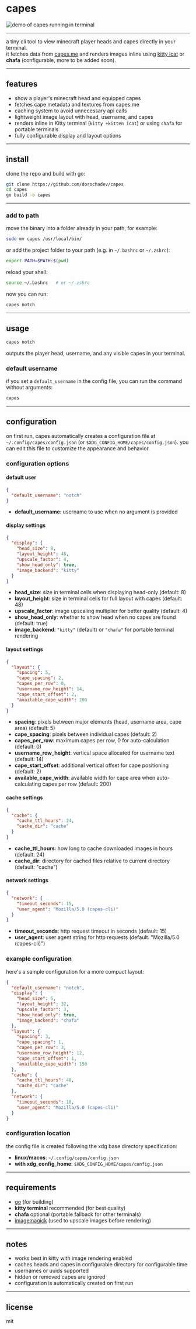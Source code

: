 # capes

![demo of capes running in terminal](repo-assets/command.png)

---

a tiny cli tool to view minecraft player heads and capes directly in your terminal.  
it fetches data from [capes.me](https://capes.me) and renders images inline using [kitty icat](https://sw.kovidgoyal.net/kitty/kittens/icat/) or **chafa** (configurable, more to be added soon).

---

## features

- show a player's minecraft head and equipped capes
- fetches cape metadata and textures from capes.me
- caching system to avoid unnecessary api calls
- lightweight image layout with head, username, and capes
- renders inline in Kitty terminal (`kitty +kitten icat`) or using `chafa` for portable terminals
- fully configurable display and layout options

---

## install

clone the repo and build with go:

```sh
git clone https://github.com/dorochadev/capes
cd capes
go build -o capes
```
---

### add to path

move the binary into a folder already in your path, for example:

```sh
sudo mv capes /usr/local/bin/
```

or add the project folder to your path (e.g. in `~/.bashrc` or `~/.zshrc`):

```sh
export PATH=$PATH:$(pwd)
```

reload your shell:

```sh
source ~/.bashrc   # or ~/.zshrc
```

now you can run:

```sh
capes notch
```

---

## usage

```sh
capes notch
```

outputs the player head, username, and any visible capes in your terminal.

### default username

if you set a `default_username` in the config file, you can run the command without arguments:

```sh
capes
```

---

## configuration

on first run, capes automatically creates a configuration file at `~/.config/capes/config.json` (or `$XDG_CONFIG_HOME/capes/config.json`). you can edit this file to customize the appearance and behavior.

### configuration options

#### default user
```json
{
  "default_username": "notch"
}
```
- **default_username**: username to use when no argument is provided

#### display settings
```json
{
  "display": {
    "head_size": 8,
    "layout_height": 48,
    "upscale_factor": 4,
    "show_head_only": true,
    "image_backend": "kitty"
  }
}
```
- **head_size**: size in terminal cells when displaying head-only (default: 8)
- **layout_height**: size in terminal cells for full layout with capes (default: 48)
- **upscale_factor**: image upscaling multiplier for better quality (default: 4)
- **show_head_only**: whether to show head when no capes are found (default: true)
- **image_backend**: `"kitty"` (default) or `"chafa"` for portable terminal rendering

#### layout settings
```json
{
  "layout": {
    "spacing": 5,
    "cape_spacing": 2,
    "capes_per_row": 0,
    "username_row_height": 14,
    "cape_start_offset": 2,
    "available_cape_width": 200
  }
}
```
- **spacing**: pixels between major elements (head, username area, cape area) (default: 5)
- **cape_spacing**: pixels between individual capes (default: 2)
- **capes_per_row**: maximum capes per row, 0 for auto-calculation (default: 0)
- **username_row_height**: vertical space allocated for username text (default: 14)
- **cape_start_offset**: additional vertical offset for cape positioning (default: 2)
- **available_cape_width**: available width for cape area when auto-calculating capes per row (default: 200)

#### cache settings
```json
{
  "cache": {
    "cache_ttl_hours": 24,
    "cache_dir": "cache"
  }
}
```
- **cache_ttl_hours**: how long to cache downloaded images in hours (default: 24)
- **cache_dir**: directory for cached files relative to current directory (default: "cache")

#### network settings
```json
{
  "network": {
    "timeout_seconds": 15,
    "user_agent": "Mozilla/5.0 (capes-cli)"
  }
}
```
- **timeout_seconds**: http request timeout in seconds (default: 15)
- **user_agent**: user agent string for http requests (default: "Mozilla/5.0 (capes-cli)")

### example configuration

here's a sample configuration for a more compact layout:

```json
{
  "default_username": "notch",
  "display": {
    "head_size": 6,
    "layout_height": 32,
    "upscale_factor": 3,
    "show_head_only": true,
    "image_backend": "chafa"
  },
  "layout": {
    "spacing": 3,
    "cape_spacing": 1,
    "capes_per_row": 3,
    "username_row_height": 12,
    "cape_start_offset": 1,
    "available_cape_width": 150
  },
  "cache": {
    "cache_ttl_hours": 48,
    "cache_dir": "cache"
  },
  "network": {
    "timeout_seconds": 10,
    "user_agent": "Mozilla/5.0 (capes-cli)"
  }
}
```

### configuration location

the config file is created following the xdg base directory specification:
- **linux/macos**: `~/.config/capes/config.json`
- **with xdg_config_home**: `$XDG_CONFIG_HOME/capes/config.json`

---

## requirements

* [go](https://golang.org/dl/) (for building)
* **kitty terminal** recommended (for best quality)
* **chafa** optional (portable fallback for other terminals)
* [imagemagick](https://imagemagick.org/) (used to upscale images before rendering)

---

## notes

* works best in kitty with image rendering enabled
* caches heads and capes in configurable directory for configurable time
* usernames or uuids supported
* hidden or removed capes are ignored
* configuration is automatically created on first run

---

## license

mit
